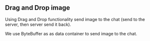 ## Drag and Drop image

Using Drag and Drop functionality send image to the chat (send to the server, then server send it back).

We use ByteBuffer as as data container to send image to the chat.